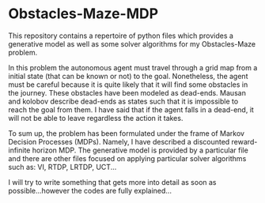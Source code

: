# Obstacles-Maze-MDP
This repository contains a repertoire of python files which provides a generative model as well as some solver algorithms for my Obstacles-Maze problem.

In this problem the autonomous agent must travel through a grid map from a initial state (that can be known or not) to the goal.
Nonetheless, the agent must be careful because it is quite likely that it will find some obstacles in the journey. These obstacles 
have been modeled as dead-ends. Mausan and kolobov describe dead-ends as states such that it is impossible to reach the goal from them.
I have said that if the agent falls in a dead-end, it will not be able to leave regardless the action it takes.

To sum up, the problem has been formulated under the frame of Markov Decision Processes (MDPs). Namely, I have described a discounted reward-infinite horizon MDP. The generative model is provided by a particular file and there are other files focused on applying particular solver algorithms such as: VI, RTDP, LRTDP, UCT...

I will try to write something that gets more into detail as soon as possible...however the codes are fully explained...


